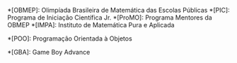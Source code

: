 <!-- markdownlint-disable MD041 -->

*[OBMEP]: Olimpíada Brasileira de Matemática das Escolas Públicas
*[PIC]: Programa de Iniciação Científica Jr.
*[ProMO]: Programa Mentores da OBMEP
*[IMPA]: Instituto de Matemática Pura e Aplicada

*[POO]: Programação Orientada à Objetos

*[GBA]: Game Boy Advance
